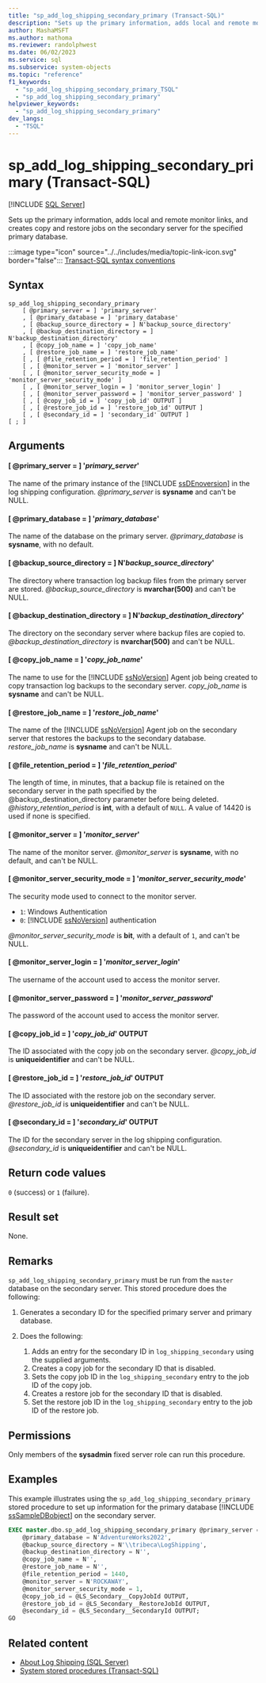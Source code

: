 ```yaml
---
title: "sp_add_log_shipping_secondary_primary (Transact-SQL)"
description: "Sets up the primary information, adds local and remote monitor links, and creates copy and restore jobs on the secondary server."
author: MashaMSFT
ms.author: mathoma
ms.reviewer: randolphwest
ms.date: 06/02/2023
ms.service: sql
ms.subservice: system-objects
ms.topic: "reference"
f1_keywords:
  - "sp_add_log_shipping_secondary_primary_TSQL"
  - "sp_add_log_shipping_secondary_primary"
helpviewer_keywords:
  - "sp_add_log_shipping_secondary_primary"
dev_langs:
  - "TSQL"
---
```

# sp_add_log_shipping_secondary_primary (Transact-SQL)

[!INCLUDE [SQL Server](../../includes/applies-to-version/sqlserver.md)]

Sets up the primary information, adds local and remote monitor links, and creates copy and restore jobs on the secondary server for the specified primary database.

:::image type="icon" source="../../includes/media/topic-link-icon.svg" border="false"::: [Transact-SQL syntax conventions](../../t-sql/language-elements/transact-sql-syntax-conventions-transact-sql.md)

## Syntax

```syntaxsql
sp_add_log_shipping_secondary_primary
    [ @primary_server = ] 'primary_server'
    , [ @primary_database = ] 'primary_database'
    , [ @backup_source_directory = ] N'backup_source_directory'
    , [ @backup_destination_directory = ] N'backup_destination_directory'
    , [ @copy_job_name = ] 'copy_job_name'
    , [ @restore_job_name = ] 'restore_job_name'
    [ , [ @file_retention_period = ] 'file_retention_period' ]
    [ , [ @monitor_server = ] 'monitor_server' ]
    [ , [ @monitor_server_security_mode = ] 'monitor_server_security_mode' ]
    [ , [ @monitor_server_login = ] 'monitor_server_login' ]
    [ , [ @monitor_server_password = ] 'monitor_server_password' ]
    [ , [ @copy_job_id = ] 'copy_job_id' OUTPUT ]
    [ , [ @restore_job_id = ] 'restore_job_id' OUTPUT ]
    [ , [ @secondary_id = ] 'secondary_id' OUTPUT ]
[ ; ]
```

## Arguments

#### [ @primary_server = ] '*primary_server*'

The name of the primary instance of the [!INCLUDE [ssDEnoversion](../../includes/ssdenoversion-md.md)] in the log shipping configuration. *@primary_server* is **sysname** and can't be NULL.

#### [ @primary_database = ] '*primary_database*'

The name of the database on the primary server. *@primary_database* is **sysname**, with no default.

#### [ @backup_source_directory = ] N'*backup_source_directory*'

The directory where transaction log backup files from the primary server are stored. *@backup_source_directory* is **nvarchar(500)** and can't be NULL.

#### [ @backup_destination_directory = ] N'*backup_destination_directory*'

The directory on the secondary server where backup files are copied to. *@backup_destination_directory* is **nvarchar(500)** and can't be NULL.

#### [ @copy_job_name = ] '*copy_job_name*'

The name to use for the [!INCLUDE [ssNoVersion](../../includes/ssnoversion-md.md)] Agent job being created to copy transaction log backups to the secondary server. *copy_job_name* is **sysname** and can't be NULL.

#### [ @restore_job_name = ] '*restore_job_name*'

The name of the [!INCLUDE [ssNoVersion](../../includes/ssnoversion-md.md)] Agent job on the secondary server that restores the backups to the secondary database. *restore_job_name* is **sysname** and can't be NULL.

#### [ @file_retention_period = ] '*file_retention_period*'

The length of time, in minutes, that a backup file is retained on the secondary server in the path specified by the @backup_destination_directory parameter before being deleted. *@history_retention_period* is **int**, with a default of `NULL`. A value of 14420 is used if none is specified.

#### [ @monitor_server = ] '*monitor_server*'

The name of the monitor server. *@monitor_server* is **sysname**, with no default, and can't be NULL.

#### [ @monitor_server_security_mode = ] '*monitor_server_security_mode*'

The security mode used to connect to the monitor server.

- `1`: Windows Authentication
- `0`: [!INCLUDE [ssNoVersion](../../includes/ssnoversion-md.md)] authentication

*@monitor_server_security_mode* is **bit**, with a default of `1`, and can't be NULL.

#### [ @monitor_server_login = ] '*monitor_server_login*'

The username of the account used to access the monitor server.

#### [ @monitor_server_password = ] '*monitor_server_password*'

The password of the account used to access the monitor server.

#### [ @copy_job_id = ] '*copy_job_id*' OUTPUT

The ID associated with the copy job on the secondary server. *@copy_job_id* is **uniqueidentifier** and can't be NULL.

#### [ @restore_job_id = ] '*restore_job_id*' OUTPUT

The ID associated with the restore job on the secondary server. *@restore_job_id* is **uniqueidentifier** and can't be NULL.

#### [ @secondary_id = ] '*secondary_id*' OUTPUT

The ID for the secondary server in the log shipping configuration. *@secondary_id* is **uniqueidentifier** and can't be NULL.

## Return code values

`0` (success) or `1` (failure).

## Result set

None.

## Remarks

`sp_add_log_shipping_secondary_primary` must be run from the `master` database on the secondary server. This stored procedure does the following:

1. Generates a secondary ID for the specified primary server and primary database.

1. Does the following:

   1. Adds an entry for the secondary ID in `log_shipping_secondary` using the supplied arguments.
   1. Creates a copy job for the secondary ID that is disabled.
   1. Sets the copy job ID in the `log_shipping_secondary` entry to the job ID of the copy job.
   1. Creates a restore job for the secondary ID that is disabled.
   1. Set the restore job ID in the `log_shipping_secondary` entry to the job ID of the restore job.

## Permissions

Only members of the **sysadmin** fixed server role can run this procedure.

## Examples

This example illustrates using the `sp_add_log_shipping_secondary_primary` stored procedure to set up information for the primary database [!INCLUDE [ssSampleDBobject](../../includes/sssampledbobject-md.md)] on the secondary server.

```sql
EXEC master.dbo.sp_add_log_shipping_secondary_primary @primary_server = N'TRIBECA',
    @primary_database = N'AdventureWorks2022',
    @backup_source_directory = N'\\tribeca\LogShipping',
    @backup_destination_directory = N'',
    @copy_job_name = N'',
    @restore_job_name = N'',
    @file_retention_period = 1440,
    @monitor_server = N'ROCKAWAY',
    @monitor_server_security_mode = 1,
    @copy_job_id = @LS_Secondary__CopyJobId OUTPUT,
    @restore_job_id = @LS_Secondary__RestoreJobId OUTPUT,
    @secondary_id = @LS_Secondary__SecondaryId OUTPUT;
GO
```

## Related content

- [About Log Shipping (SQL Server)](../../database-engine/log-shipping/about-log-shipping-sql-server.md)
- [System stored procedures (Transact-SQL)](system-stored-procedures-transact-sql.md)
